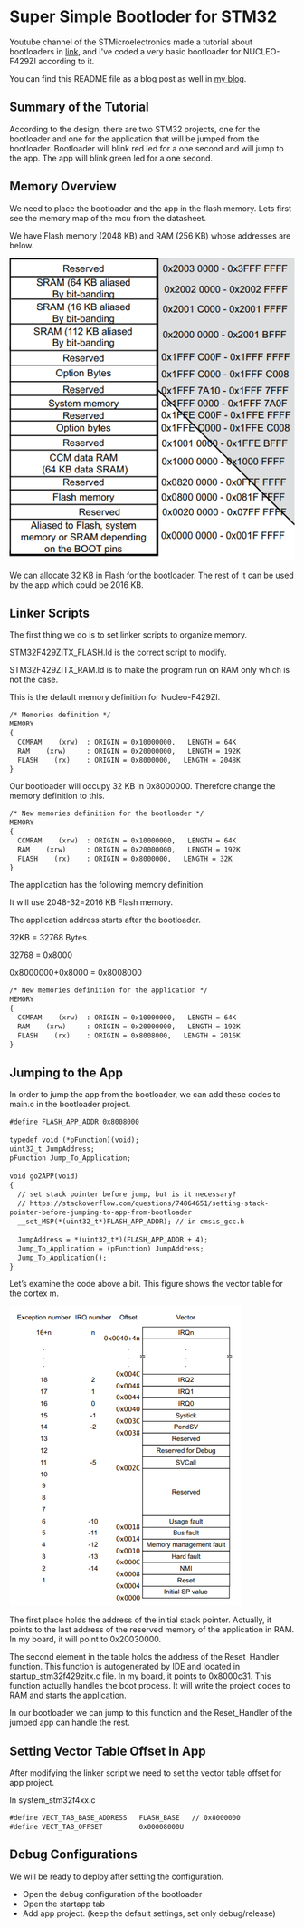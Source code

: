 # Super Simple Bootloder for STM32

Youtube channel of the STMicroelectronics made a tutorial about bootloaders in [link](https://www.youtube.com/watch?v=OkUQ3iMmiYQ&list=PLnMKNibPkDnEb1sphpdFJ3bR9dNy7S6mO&ab_channel=STMicroelectronics),
and I've coded a very basic bootloader for NUCLEO-F429ZI according to it.

You can find this README file as a blog post as well in [my blog](https://hesimsek.com/blog/2022/12/21/stm32-bootloader/).

## Summary of the Tutorial

According to the design, there are two STM32 projects, one for the bootloader and one for the application that will be jumped from the bootloader.
Bootloader will blink red led for a one second and will jump to the app. The app will blink green led for a one second. 

## Memory Overview

We need to place the bootloader and the app in the flash memory. Lets first see the memory map of the mcu from the datasheet.

We have Flash memory (2048 KB) and RAM (256 KB) whose addresses are below.

<img src="ss/memory_map.png">

We can allocate 32 KB in Flash for the bootloader. The rest of it can be used by the app which could be 2016 KB.

## Linker Scripts

The first thing we do is to set linker scripts to organize memory.

STM32F429ZITX_FLASH.ld is the correct script to modify.

STM32F429ZITX_RAM.ld is to make the program run on RAM only which is not the case.

This is the default memory definition for Nucleo-F429ZI.

```
/* Memories definition */
MEMORY
{
  CCMRAM    (xrw)  : ORIGIN = 0x10000000,   LENGTH = 64K
  RAM    (xrw)     : ORIGIN = 0x20000000,   LENGTH = 192K
  FLASH    (rx)    : ORIGIN = 0x8000000,   LENGTH = 2048K
}
```
Our bootloader will occupy 32 KB in 0x8000000. Therefore change the memory definition to this.

```
/* New memories definition for the bootloader */
MEMORY
{
  CCMRAM    (xrw)  : ORIGIN = 0x10000000,   LENGTH = 64K
  RAM    (xrw)     : ORIGIN = 0x20000000,   LENGTH = 192K
  FLASH    (rx)    : ORIGIN = 0x8000000,   LENGTH = 32K
}
```

The application has the following memory definition.

It will use 2048-32=2016 KB Flash memory.

The application address starts after the bootloader.

32KB = 32768 Bytes.

32768 = 0x8000

0x8000000+0x8000 = 0x8008000

```
/* New memories definition for the application */
MEMORY
{
  CCMRAM    (xrw)  : ORIGIN = 0x10000000,   LENGTH = 64K
  RAM    (xrw)     : ORIGIN = 0x20000000,   LENGTH = 192K
  FLASH    (rx)    : ORIGIN = 0x8008000,   LENGTH = 2016K
}
```

## Jumping to the App

In order to jump the app from the bootloader, we can add these codes to main.c in the bootloader project.

```
#define FLASH_APP_ADDR 0x8008000

typedef void (*pFunction)(void);
uint32_t JumpAddress;
pFunction Jump_To_Application;

void go2APP(void)
{
  // set stack pointer before jump, but is it necessary?
  // https://stackoverflow.com/questions/74864651/setting-stack-pointer-before-jumping-to-app-from-bootloader
  __set_MSP(*(uint32_t*)FLASH_APP_ADDR); // in cmsis_gcc.h 

  JumpAddress = *(uint32_t*)(FLASH_APP_ADDR + 4);
  Jump_To_Application = (pFunction) JumpAddress;
  Jump_To_Application();
}
```

Let’s examine the code above a bit. This figure shows the vector table for the cortex m.

<img src="ss/vector_table.png">

The first place holds the address of the initial stack pointer. Actually, it points to the last address of the reserved memory of the application in RAM. In my board, it will point to 0x20030000.

The second element in the table holds the address of the Reset_Handler function. This function is autogenerated by IDE and located in startup_stm32f429zitx.c file. In my board, it points to 0x8000c31.
This function actually handles the boot process. It will write the project codes to RAM and starts the application.

In our bootloader we can jump to this function and the Reset_Handler of the jumped app can handle the rest.

## Setting Vector Table Offset in App

After modifying the linker script we need to set the vector table offset for app project.

In system_stm32f4xx.c

```
#define VECT_TAB_BASE_ADDRESS   FLASH_BASE   // 0x8000000
#define VECT_TAB_OFFSET         0x00008000U 
```

## Debug Configurations

We will be ready to deploy after setting the configuration.

- Open the debug configuration of the bootloader
- Open the startapp tab
- Add app project. (keep the default settings, set only debug/release)
  